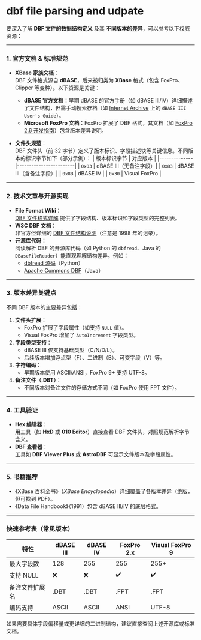 # dbf file parsing and udpate
要深入了解 **DBF 文件的数据结构定义** 及其 **不同版本的差异**，可以参考以下权威资源：

---

### **1. 官方文档 & 标准规范**
- **XBase 家族文档**：  
  DBF 文件格式源自 **dBASE**，后来被归类为 **XBase** 格式（包含 FoxPro、Clipper 等变种）。以下资源是关键：
    - **dBASE 官方文档**：早期 dBASE 的官方手册（如 dBASE III/IV）详细描述了文件结构，但需手动搜索存档（如 [Internet Archive](https://archive.org) 上的 `dBASE III User's Guide`）。
    - **Microsoft FoxPro 文档**：FoxPro 扩展了 DBF 格式，其文档（如 [FoxPro 2.6 开发指南](https://learn.microsoft.com/en-us/previous-versions/visualstudio/foxpro/)）包含版本差异说明。

- **文件头规范**：  
  DBF 文件头（前 32 字节）定义了版本标识、字段描述块等关键信息。不同版本的标识字节如下（部分示例）：
  | 版本标识字节 | 对应版本               |
  |--------------|------------------------|
  | `0x03`       | dBASE III（无备注字段）|
  | `0x83`       | dBASE III（含备注字段）|
  | `0x8B`       | dBASE IV               |
  | `0x30`       | Visual FoxPro          |

---

### **2. 技术文章与开源实现**
- **File Format Wiki**：  
  [DBF 文件格式详解](https://www.fileformat.info/format/dbf/) 提供了字段结构、版本标识和字段类型的完整列表。
- **W3C DBF 文档**：  
  非官方但详细的 [DBF 文件结构说明](http://www.w3.org/TR/1998/NOTE-dbf-19980810)（注意是 1998 年的记录）。
- **开源库代码**：  
  阅读解析 DBF 的开源库代码（如 Python 的 `dbfread`、Java 的 `DBaseFileReader`）能直观理解结构差异。例如：
    - [dbfread 源码](https://github.com/zyguan/dbfread)（Python）
    - [Apache Commons DBF](https://commons.apache.org/proper/commons-dbf/)（Java）

---

### **3. 版本差异关键点**
不同 DBF 版本的主要差异包括：
1. **文件头扩展**：
    - FoxPro 扩展了字段属性（如支持 `NULL` 值）。
    - Visual FoxPro 增加了 `AutoIncrement` 字段类型。
2. **字段类型支持**：
    - dBASE III 仅支持基础类型（C/N/D/L）。
    - 后续版本增加浮点型（F）、二进制（B）、可变字段（V）等。
3. **字符编码**：
    - 早期版本使用 ASCII/ANSI，FoxPro 9+ 支持 UTF-8。
4. **备注文件（.DBT）**：
    - 不同版本对备注文件的存储方式不同（如 FoxPro 使用 FPT 文件）。

---

### **4. 工具验证**
- **Hex 编辑器**：  
  用工具（如 **HxD** 或 **010 Editor**）直接查看 DBF 文件头，对照规范解析字节含义。
- **DBF 查看器**：  
  工具如 **DBF Viewer Plus** 或 **AstroDBF** 可显示文件版本及字段属性。

---

### **5. 书籍推荐**
- 《XBase 百科全书》（*XBase Encyclopedia*）详细覆盖了各版本差异（绝版，但可找到 PDF）。
- 《Data File Handbook》（1991）包含 dBASE III/IV 的底层格式。

---

### **快速参考表（常见版本）**
| 特性                | dBASE III | dBASE IV | FoxPro 2.x | Visual FoxPro 9 |
|---------------------|-----------|----------|------------|-----------------|
| 最大字段数          | 128       | 255      | 255        | 255+            |
| 支持 NULL           | ❌        | ❌       | ✔️         | ✔️              |
| 备注文件扩展名      | .DBT      | .DBT     | .FPT       | .FPT            |
| 编码支持            | ASCII     | ASCII    | ANSI       | UTF-8           |

如果需要具体字段偏移量或更详细的二进制结构，建议直接查阅上述开源库或标准文档。